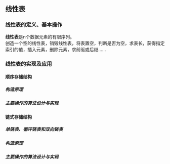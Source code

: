 ## 线性表

### 线性表的定义、基本操作
**线性表**是n个数据元素的有限序列。  
创造一个空的线性表，销毁线性表，将表置空，判断是否为空，求表长，获得指定索引的值，插入元素，删除元素，求前驱或后继……

### 线性表的实现及应用

#### 顺序存储结构

##### 构造原理

##### 主要操作的算法设计与实现

#### 链式存储结构

##### 单链表、循环链表和双向链表

##### 构造原理

##### 主要操作的算法设计与实现